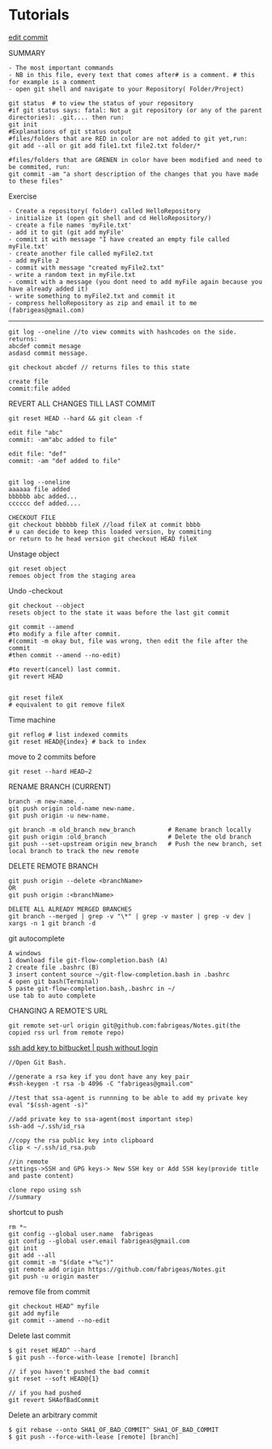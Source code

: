 # Tutorials
[edit commit](https://github.com/k88hudson/git-flight-rules#i-wrote-the-wrong-thing-in-a-commit-message)


SUMMARY

    - The most important commands
    - NB in this file, every text that comes after# is a comment. # this for example is a comment 
    - open git shell and navigate to your Repository( Folder/Project)

    git status  # to view the status of your repository 
    #if git status says: fatal: Not a git repository (or any of the parent directories): .git.... then run:
    git init 
    #Explanations of git status output
    #files/folders that are RED in color are not added to git yet,run:
    git add --all or git add file1.txt file2.txt folder/* 

    #files/folders that are GRENEN in color have been modified and need to be commited, run:
    git commit -am "a short description of the changes that you have made to these files"




Exercise

    - Create a repository( folder) called HelloRepository
    - initialize it (open git shell and cd HelloRepository/)
    - create a file names 'myFile.txt'
    - add it to git (git add myFile'
    - commit it with message "I have created an empty file called myFile.txt'
    - create another file called myFile2.txt
    - add myFile 2
    - commit with message "created myFile2.txt"
    - write a random text in myFile.txt
    - commit with a message (you dont need to add myFile again because you have already added it)
    - write something to myFile2.txt and commit it
    - compress helloRepository as zip and email it to me (fabrigeas@gmail.com)
-------------------------------------------------------------------------------------

    git log --oneline //to view commits with hashcodes on the side.
    returns:
    abcdef commit mesage
    asdasd commit message.

    git checkout abcdef // returns files to this state

    create file 
    commit:file added

REVERT ALL CHANGES TILL LAST COMMIT

    git reset HEAD --hard && git clean -f
    
    edit file "abc"
    commit: -am"abc added to file"
    
    edit file: "def"
    commit: -am "def added to file"


    git log --oneline
    aaaaaa file added
    bbbbbb abc added...
    cccccc def added....

    CHECKOUT FILE
    git checkout bbbbbb fileX //load fileX at commit bbbb
    # u can decide to keep this loaded version, by commiting
    or return to he head version git checkout HEAD fileX 

Unstage object

    git reset object
    remoes object from the staging area

Undo -checkout

    git checkout --object
    resets object to the state it waas before the last git commit

    git commit --amend 
    #to modify a file after commit.
    #(commit -m okay but, file was wrong, then edit the file after the commit
    #then commit --amend --no-edit)

    #to revert(cancel) last commit.
    git revert HEAD 


    git reset fileX
    # equivalent to git remove fileX
    
Time machine

    git reflog # list indexed commits
    git reset HEAD@{index} # back to index

move to 2 commits before

    git reset --hard HEAD~2


RENAME BRANCH (CURRENT)

    branch -m new-name. .
    git push origin :old-name new-name.
    git push origin -u new-name.
    
    git branch -m old_branch new_branch         # Rename branch locally    
    git push origin :old_branch                 # Delete the old branch    
    git push --set-upstream origin new_branch   # Push the new branch, set local branch to track the new remote


DELETE REMOTE BRANCH

    git push origin --delete <branchName>
    OR
    git push origin :<branchName>
    
    DELETE ALL ALREADY MERGED BRANCHES
    git branch --merged | grep -v "\*" | grep -v master | grep -v dev | xargs -n 1 git branch -d



git autocomplete

    A windows 
    1 download file git-flow-completion.bash (A)
    2 create file .bashrc (B)
    3 insert content source ~/git-flow-completion.bash in .bashrc
    4 open git bash(Terminal) 
    5 paste git-flow-completion.bash,.bashrc in ~/
    use tab to auto complete


CHANGING A REMOTE'S URL

    git remote set-url origin git@github.com:fabrigeas/Notes.git(the copied rss url from remote repo)


[ssh add key to bitbucket | push without login](https://confluence.atlassian.com/bitbucket/set-up-an-ssh-key-728138079.html)
	
    //Open Git Bash.
	
	//generate a rsa key if you dont have any key pair
	#ssh-keygen -t rsa -b 4096 -C "fabrigeas@gmail.com"
	
	//test that ssa-agent is runnning to be able to add my private key
	eval "$(ssh-agent -s)"
	
	//add private key to ssa-agent(most important step)
	ssh-add ~/.ssh/id_rsa
	
	//copy the rsa public key into clipboard
	clip < ~/.ssh/id_rsa.pub

	//in remote
	settings->SSH and GPG keys-> New SSH key or Add SSH key(provide title and paste content)

	clone repo using ssh
	//summary


shortcut to push

    rm *~
	git config --global user.name  fabrigeas
	git config --global user.email fabrigeas@gmail.com
	git init
	git add --all
	git commit -m "$(date +"%c")"
	git remote add origin https://github.com/fabrigeas/Notes.git
	git push -u origin master


remove file from commit

    git checkout HEAD^ myfile
    git add myfile
    git commit --amend --no-edit


Delete last commit

    $ git reset HEAD^ --hard
    $ git push --force-with-lease [remote] [branch]
    
    // if you haven't pushed the bad commit
    git reset --soft HEAD@{1}
    
    // if you had pushed
    git revert SHAofBadCommit
    
Delete an arbitrary commit

    $ git rebase --onto SHA1_OF_BAD_COMMIT^ SHA1_OF_BAD_COMMIT
    $ git push --force-with-lease [remote] [branch]